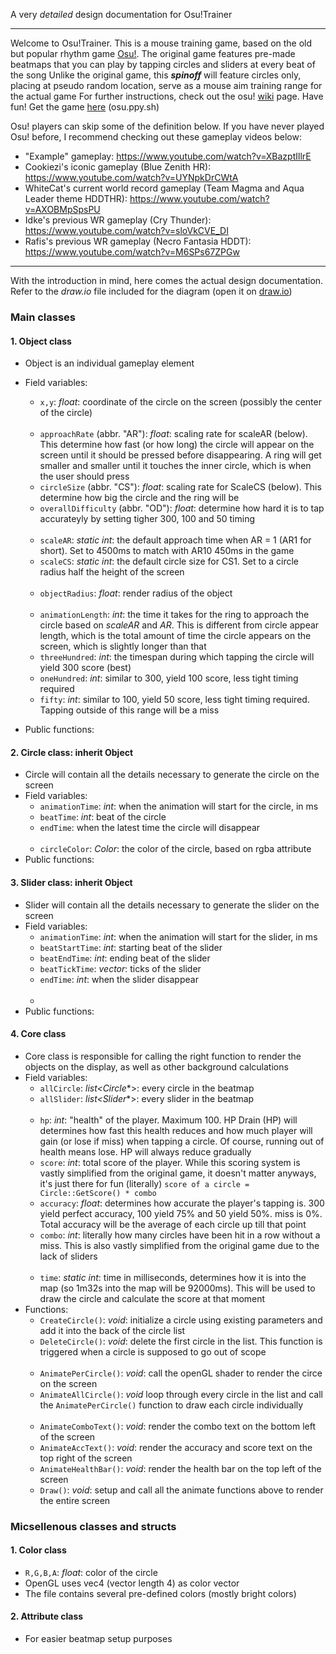 A very *detailed* design documentation for Osu!Trainer
___
Welcome to Osu!Trainer. This is a mouse training game, based on the old but popular rhythm game [Osu!](https://osu.ppy.sh). The original game features pre-made beatmaps that you can play by tapping circles and sliders at every beat of the song
Unlike the original game, this *__spinoff__* will feature circles only, placing at pseudo random location, serve as a mouse aim training range for the actual game
For further instructions, check out the osu! [wiki](https://osu.ppy.sh/help/wiki/Game_Modes/osu!) page. Have fun!
Get the game [here](https://osu.ppy.sh) (osu.ppy.sh) 

Osu! players can skip some of the definition below. If you have never played Osu! before, I recommend checking out these gameplay videos below:
- "Example" gameplay: https://www.youtube.com/watch?v=XBazptIllrE
- Cookiezi's iconic gameplay (Blue Zenith HR): https://www.youtube.com/watch?v=UYNpkDrCWtA
- WhiteCat's current world record gameplay (Team Magma and Aqua Leader theme HDDTHR): https://www.youtube.com/watch?v=AXOBMpSpsPU
- Idke's previous WR gameplay (Cry Thunder): https://www.youtube.com/watch?v=sloVkCVE_DI
- Rafis's previous WR gameplay (Necro Fantasia HDDT): https://www.youtube.com/watch?v=M6SPs67ZPGw
***
With the introduction in mind, here comes the actual design documentation. Refer to the *draw.io* file included for the diagram (open it on [draw.io](https://draw.io))

### __Main classes__
#### 1. Object class
- Object is an individual gameplay element
- Field variables:
	+ `x,y`: *float*: coordinate of the circle on the screen (possibly the center of the circle)
	<br></br>
	+ `approachRate` (abbr. "AR"): *float*: scaling rate for scaleAR (below). This determine how fast (or how long) the circle will appear on the screen until it should be pressed before disappearing. A ring will get smaller and smaller until it touches the inner circle, which is when the user should press
	+ `circleSize` (abbr. "CS"): *float*: scaling rate for ScaleCS (below). This determine how big the circle and the ring will be
	+ `overallDifficulty` (abbr. "OD"): *float*: determine how hard it is to tap accurateyly by setting tigher 300, 100 and 50 timing
	<br></br>
	+ `scaleAR`: *static int*: the default approach time when AR = 1 (AR1 for short). Set to 4500ms to match with AR10 450ms in the game
	+ `scaleCS`: *static int*: the default circle size for CS1. Set to a circle radius half the height of the screen
	<br></br>
	+ `objectRadius`: *float*: render radius of the object
	<br></br>
	+ `animationLength`: *int*: the time it takes for the ring to approach the circle based on *scaleAR* and *AR*. This is different from circle appear length, which is the total amount of time the circle appears on the screen, which is slightly longer than that
	+ `threeHundred`: *int*: the timespan during which tapping the circle will yield 300 score (best)
	+ `oneHundred`: *int*: similar to 300, yield 100 score, less tight timing required
	+ `fifty`: *int*: similar to 100, yield 50 score, less tight timing required. Tapping outside of this range will be a miss 

- Public functions:

#### 2. Circle class: inherit Object
- Circle will contain all the details necessary to generate the circle on the screen
- Field variables:
	+ `animationTime`: *int*: when the animation will start for the circle, in ms
	+ `beatTime`: *int*: beat of the circle
	+ `endTime`: when the latest time the circle will disappear
	<br></br>
	+ `circleColor`: *Color*: the color of the circle, based on rgba attribute
- Public functions:

#### 3. Slider class: inherit Object
- Slider will contain all the details necessary to generate the slider on the screen
- Field variables:
	+ `animationTime`: *int*: when the animation will start for the slider, in ms
	+ `beatStartTime`: *int*: starting beat of the slider
	+ `beatEndTime`: *int*: ending beat of the slider
	+ `beatTickTime`: *vector<int>*: ticks of the slider
	+ `endTime`: *int*: when the slider disappear
	<br></br>
	+ 
- Public functions:


#### 4. Core class
- Core class is responsible for calling the right function to render the objects on the display, as well as other background calculations
- Field variables:
	+ `allCircle`: *list<Circle**>: every circle in the beatmap
	+ `allSlider`: *list<Slider**>: every slider in the beatmap
	<br></br>
	+ `hp`: *int*: "health" of the player. Maximum 100. HP Drain (HP) will determines how fast this health reduces and how much player will gain (or lose if miss) when tapping a circle. Of course, running out of health means lose. HP will always reduce gradually
	+ `score`: *int*: total score of the player. While this scoring system is vastly simplified from the original game, it doesn't matter anyways, it's just there for fun (literally)
	`score of a circle = Circle::GetScore() * combo`
	+ `accuracy`: *float*: determines how accurate the player's tapping is. 300 yield perfect accuracy, 100 yield 75% and 50 yield 50%. miss is 0%. Total accuracy will be the average of each circle up till that point
	+ `combo`: *int*: literally how many circles have been hit in a row without a miss. This is also vastly simplified from the original game due to the lack of sliders
	<br></br>
	+ `time`: *static int*: time in milliseconds, determines how it is into the map (so 1m32s into the map will be 92000ms). This will be used to draw the circle and calculate the score at that moment
- Functions:
	+ `CreateCircle()`: *void*: initialize a circle using existing parameters and add it into the back of the circle list
	+ `DeleteCircle()`: *void*: delete the first circle in the list. This function is triggered when a circle is supposed to go out of scope
	<br></br>
	+ `AnimatePerCircle()`: *void*: call the openGL shader to render the circe on the screen
	+ `AnimateAllCircle()`: *void* loop through every circle in the list and call the `AnimatePerCircle()` function to draw each circle individually
	<br></br>
	+ `AnimateComboText()`: *void*: render the combo text on the bottom left of the screen
	+ `AnimateAccText()`: *void*: render the accuracy and score text on the top right of the screen
	+ `AnimateHealthBar()`: *void*: render the health bar on the top left of the screen
	+ `Draw()`: *void*: setup and call all the animate functions above to render the entire screen

### __Micsellenous classes and structs__
#### 1. Color class
- `R,G,B,A`: *float*: color of the circle
- OpenGL uses vec4 (vector length 4) as color vector
- The file contains several pre-defined colors (mostly bright colors)

#### 2. Attribute class
- For easier beatmap setup purposes
